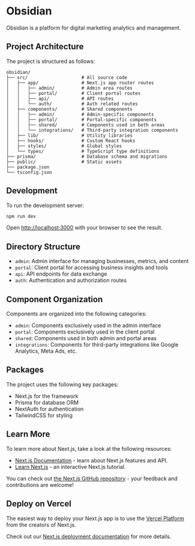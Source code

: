 # Obsidian

Obsidian is a platform for digital marketing analytics and management.

## Project Architecture

The project is structured as follows:

```
obsidian/
├── src/                    # All source code
│   ├── app/                # Next.js app router routes
│   │   ├── admin/          # Admin area routes
│   │   ├── portal/         # Client portal routes
│   │   ├── api/            # API routes
│   │   └── auth/           # Auth related routes
│   ├── components/         # Shared components
│   │   ├── admin/          # Admin-specific components
│   │   ├── portal/         # Portal-specific components
│   │   ├── shared/         # Components used in both areas
│   │   └── integrations/   # Third-party integration components
│   ├── lib/                # Utility libraries
│   ├── hooks/              # Custom React hooks
│   ├── styles/             # Global styles
│   └── types/              # TypeScript type definitions
├── prisma/                 # Database schema and migrations
├── public/                 # Static assets
├── package.json
└── tsconfig.json
```

## Development

To run the development server:

```bash
npm run dev
```

Open [http://localhost:3000](http://localhost:3000) with your browser to see the result.

## Directory Structure

- `admin`: Admin interface for managing businesses, metrics, and content
- `portal`: Client portal for accessing business insights and tools
- `api`: API endpoints for data exchange
- `auth`: Authentication and authorization routes

## Component Organization

Components are organized into the following categories:
- `admin`: Components exclusively used in the admin interface
- `portal`: Components exclusively used in the client portal
- `shared`: Components used in both admin and portal areas
- `integrations`: Components for third-party integrations like Google Analytics, Meta Ads, etc.

## Packages

The project uses the following key packages:
- Next.js for the framework
- Prisma for database ORM
- NextAuth for authentication
- TailwindCSS for styling

## Learn More

To learn more about Next.js, take a look at the following resources:

- [Next.js Documentation](https://nextjs.org/docs) - learn about Next.js features and API.
- [Learn Next.js](https://nextjs.org/learn) - an interactive Next.js tutorial.

You can check out [the Next.js GitHub repository](https://github.com/vercel/next.js) - your feedback and contributions are welcome!

## Deploy on Vercel

The easiest way to deploy your Next.js app is to use the [Vercel Platform](https://vercel.com/new?utm_medium=default-template&filter=next.js&utm_source=create-next-app&utm_campaign=create-next-app-readme) from the creators of Next.js.

Check out our [Next.js deployment documentation](https://nextjs.org/docs/app/building-your-application/deploying) for more details.

